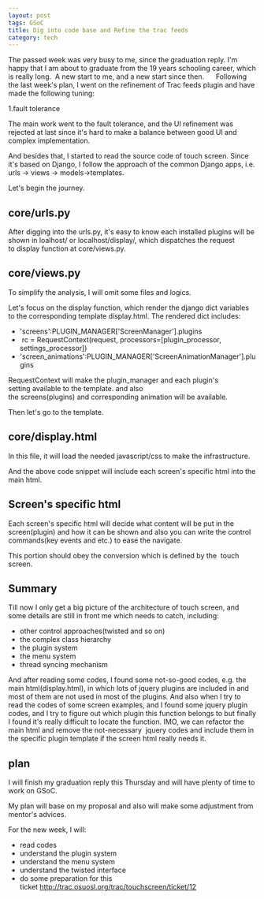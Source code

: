 ```yaml
--- 
layout: post 
tags: GSoC 
title: Dig into code base and Refine the trac feeds 
category: tech 
---
```


The passed week was very busy to me, since the graduation reply. I'm happy that I am about to graduate from the 19 years schooling career, which is really long.  A new start to me, and a new start since then.
    
Following the last week's plan, I went on the refinement of Trac feeds plugin and have made the following tuning:

1.fault tolerance 

The main work went to the fault tolerance, and the UI refinement was rejected at last since it's hard to make a balance between good UI and complex implementation.

And besides that, I started to read the source code of touch screen. Since it's based on Django, I follow the approach of the common Django apps, i.e. urls -> views -> models->templates.

Let's begin the journey. 

## core/urls.py

After digging into the urls.py, it's easy to know each installed plugins will be shown in loalhost/ or localhost/display/, which dispatches the request to display function at core/views.py.

## core/views.py

To simplify the analysis, I will omit some files and logics.

Let's focus on the display function, which render the django dict variables to the corresponding template display.html. The rendered dict includes:

* 'screens':PLUGIN\_MANAGER['ScreenManager'].plugins
*  rc = RequestContext(request, processors=[plugin\_processor, settings\_processor])
* 'screen\_animations':PLUGIN\_MANAGER['ScreenAnimationManager'].plugins

RequestContext will make the plugin\_manager and each plugin's setting available to the template.
and also the screens(plugins) and corresponding animation will be available.

Then let's go to the template.

## core/display.html

In this file, it will load the needed javascript/css to make the infrastructure. 

<script src="https://gist.github.com/3150152.js?file=gistfile1.py"></script>

And the above code snippet will include each screen's specific html into the main html.

## Screen's specific html

Each screen's specific html will decide what content will be put in the screen(plugin) and how it can be shown and also you can write the control commands(key events and etc.) to ease the navigate.

This portion should obey the conversion which is defined by the  touch screen.

## Summary

Till now I only get a big picture of the architecture of touch screen, and some details are still in front me which needs to catch, including:

* other control approaches(twisted and so on)
* the complex class hierarchy 
* the plugin system
* the menu system
* thread syncing mechanism

And after reading some codes, I found some not-so-good codes, e.g. the main html(display.html), in which lots of jquery plugins are included in and most of them are not used in most of the plugins. And also when I try to read the codes of some screen examples, and I found some jquery plugin codes, and I try to figure out which plugin this function belongs to but finally I found it's really difficult to locate the function. IMO, we can refactor the main html and remove the not-necessary  jquery codes and include them in the specific plugin template if the screen html really needs it.

## plan

I will finish my graduation reply this Thursday and will have plenty of time to work on GSoC.

My plan will base on my proposal and also will make some adjustment from mentor's advices.

For the new week, I will:

* read codes
* understand the plugin system
* understand the menu system
* understand the twisted interface
* do some preparation for this ticket http://trac.osuosl.org/trac/touchscreen/ticket/12
